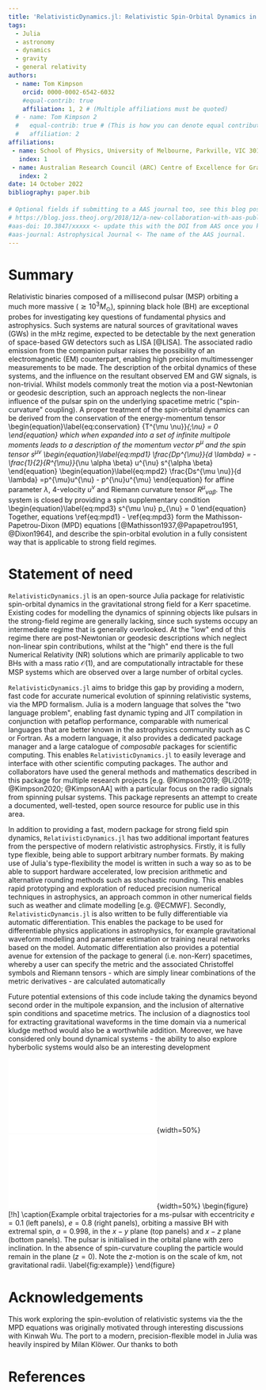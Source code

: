 ```yaml
---
title: 'RelativisticDynamics.jl: Relativistic Spin-Orbital Dynamics in Julia'
tags:
  - Julia
  - astronomy
  - dynamics
  - gravity
  - general relativity
authors:
  - name: Tom Kimpson
    orcid: 0000-0002-6542-6032
    #equal-contrib: true
    affiliation: 1, 2 # (Multiple affiliations must be quoted)
  # - name: Tom Kimpson 2
  #   equal-contrib: true # (This is how you can denote equal contributions between multiple authors)
  #   affiliation: 2
affiliations:
 - name: School of Physics, University of Melbourne, Parkville, VIC 3010, Australia 
   index: 1
 - name: Australian Research Council (ARC) Centre of Excellence for Gravitational Wave Discovery (OzGrav)
   index: 2
date: 14 October 2022
bibliography: paper.bib

# Optional fields if submitting to a AAS journal too, see this blog post:
# https://blog.joss.theoj.org/2018/12/a-new-collaboration-with-aas-publishing
#aas-doi: 10.3847/xxxxx <- update this with the DOI from AAS once you know it.
#aas-journal: Astrophysical Journal <- The name of the AAS journal.
---
```






<!-- A summary describing the high-level functionality and purpose of the software for a diverse, non-specialist audience. -->

# Summary
Relativistic binaries composed of a millisecond pulsar (MSP) orbiting a much more massive ($\gtrsim 10^3 M_{\odot}$), spinning black hole (BH) are exceptional probes for investigating key questions of fundamental physics and astrophysics. Such systems are natural sources of gravitational waves (GWs) in the mHz regime, expected to be detectable by the next generation of space-based GW detectors such as LISA [@LISA]. The associated radio emission from the companion pulsar raises the possibility of an electromagnetic (EM) counterpart, enabling high precision multimessenger measurements to be made. The description of the orbital dynamics of these systems, and the influence on the resultant observed EM and GW signals, is non-trivial. Whilst models commonly treat the motion via a post-Newtonian or geodesic description, such an approach neglects the non-linear influence of the pulsar spin on the underlying spacetime metric ("spin-curvature" coupling). A proper treatment of the spin-orbital dynamics can be derived from the conservation of the energy-momentum tensor
\begin{equation}\label{eq:conservation}
{T^{\mu \nu}}_{;\nu} = 0
\end{equation}
which when expanded into a set of infinite multipole moments leads to a description of the momentum vector $p^{\mu}$ and the spin tensor $s^{\mu \nu}$ 
\begin{equation}\label{eq:mpd1}
 \frac{Dp^{\mu}}{d \lambda} = -\frac{1}{2}{R^{\mu}}_{\nu \alpha \beta} u^{\nu} s^{\alpha \beta}
\end{equation}
\begin{equation}\label{eq:mpd2}
\frac{Ds^{\mu \nu}}{d \lambda} =p^{\mu}u^{\nu} - p^{\nu}u^{\mu}
\end{equation}
for affine parameter $\lambda$, 4-velocity $u^{\nu}$ and Riemann curvature tensor ${R^{\mu}}_{\nu \alpha \beta}$.  The system is closed by providing a spin supplementary condition
\begin{equation}\label{eq:mpd3}
s^{\mu \nu} p_{\nu} = 0
\end{equation}
Together, equations \ref{eq:mpd1} - \ref{eq:mpd3} form the Mathisson-Papetrou-Dixon (MPD) equations [@Mathisson1937,@Papapetrou1951, @Dixon1964], and describe the spin-orbital evolution in a fully consistent way that is applicable to strong field regimes. 


<!-- A Statement of need section that clearly illustrates the research purpose of the software and places it in the context of related work -->
# Statement of need

`RelativisticDynamics.jl` is an open-source Julia package for relativistic spin-orbital dynamics in the gravitational strong field for a Kerr spacetime. Existing codes for modelling the dynamics of spinning objects like pulsars in the strong-field regime are generally lacking, since such systems occupy an intermediate regime that is generally overlooked. At the "low" end of this regime there are post-Newtonian or geodesic descriptions which neglect non-linear spin contributions, whilst at the "high" end there is the full Numerical Relativity (NR) solutions which are primarily applicable to two BHs with a mass ratio $\mathcal{O}(1)$, and are computationally intractable for these MSP systems which are observed over a large number of orbital cycles.  

`RelativisticDynamics.jl` aims to bridge this gap by providing a modern, fast code for accurate numerical evolution of spinning relativistic systems, via the MPD formalism. Julia is a modern language that solves the "two language problem", enabling fast dynamic typing and JIT compilation in conjunction with petaflop performance, comparable with numerical languages that are better known in the astrophysics community such as C or Fortran. As a modern language, it also provides a dedicated package manager and a large catalogue of _composable_ packages for scientific computing. This enables `RelativisticDynamics.jl` to easily leverage and interface with other scientific computing packages. The author and collaborators have used the general methods and mathematics described in this package for multiple research projects [e.g. @Kimpson2019; @Li2019; @Kimpson2020; @KimpsonAA] with a particular focus on the radio signals from spinning pulsar systems.  This package represents an attempt to create a documented, well-tested, open source resource for public use in this area. 

In addition to providing a fast, modern package for strong field spin dynamics, `RelativisticDynamics.jl` has two additional important features from the perspective of modern relativistic astrophysics. Firstly, it is fully type flexible, being able to support arbitrary number formats. By making use of Julia's type-flexibility the model is written in such a way so as to be able to support hardware accelerated, low precision arithmetic and alternative rounding methods such as stochastic rounding. This enables rapid prototyping and exploration of reduced precision numerical techniques in astrophysics, an approach common in other numerical fields such as weather and climate modelling [e.g. @ECMWF]. Secondly, `RelativisticDynamcis.jl` is also written to be fully differentiable via automatic differentiation. This enables the package to be used for differentiable physics applications in astrophysics, for example gravitational waveform modelling and parameter estimation or training neural networks based on the model. Automatic differentiation also provides a potential avenue for extension of the package to general (i.e. non-Kerr) spacetimes, whereby a user can specify the metric and the associated Christoffel symbols and Riemann tensors - which are simply linear combinations of the metric derivatives - are calculated automatically 


Future potential extensions of this code include taking the dynamics beyond second order in the multipole expansion, and the inclusion of alternative spin conditions and spacetime metrics. The inclusion of a diagnostics tool for extracting gravitational waveforms in the time domain via a numerical kludge method would also be a worthwhile addition. Moreover, we have considered only bound dynamical systems - the ability to also explore hyberbolic systems would also be an interesting development

<!-- ![Example orbital trajectory for a ms-pulsar orbiting a massive BH extremal spin, $a=0.998$, in the $x-y$ plane (top panel) and $x-z$ plane (bottom panel). The pulsar is initialised in the orbital plane with zero inclination and eccentricity $e=0.1$. In the absence of spin-curvature coupling the particle would remain in the plane ($z=0$). Note the $z$-motion is on the scale of km, not gravitational radii. \label{fig:example}](../example_media/e01_stacked.pdf){ width=50% }

![Example orbital trajectory for a ms-pulsar orbiting a massive BH extremal spin, $a=0.998$, in the $x-y$ plane (top panel) and $x-z$ plane (bottom panel). The pulsar is initialised in the orbital plane with zero inclination and eccentricity $e=0.1$. In the absence of spin-curvature coupling the particle would remain in the plane ($z=0$). Note the $z$-motion is on the scale of km, not gravitational radii. \label{fig:example}](../example_media/e01_stacked.pdf){ width=50% } -->




<!-- ![TEST CAP](../example_media/e01_stacked.pdf){ width=40% }\ ![CAP 2](../example_media/e01_stacked.pdf){ width=40% } -->


![](../example_media/e01_stacked.pdf){width=50%}
![](../example_media/e08_stacked.pdf){width=50%}
\begin{figure}[!h]
\caption{Example orbital trajectories for a ms-pulsar with eccentricity $e=0.1$ (left panels), $e=0.8$ (right panels), orbiting a massive BH with extremal spin, $a=0.998$, in the $x-y$ plane (top panels) and $x-z$ plane (bottom panels). The pulsar is initialised in the orbital plane with zero inclination. In the absence of spin-curvature coupling the particle would remain in the plane ($z=0$). Note the $z$-motion is on the scale of km, not gravitational radii. \label{fig:example}}
\end{figure}




<!-- <div id="fig:fig1">

![](../example_media/e01_stacked.pdf){width=50%}\hfill
![](../example_media/e08_stacked.pdf){width=50%}

Example orbital trajectory for a ms-pulsar orbiting a massive BH extremal spin, $a=0.998$, in the $x-y$ plane (top panel) and $x-z$ plane (bottom panel). The pulsar is initialised in the orbital plane with zero inclination and eccentricity $e=0.1$. In the absence of spin-curvature coupling the particle would remain in the plane ($z=0$). Note the $z$-motion is on the scale of km, not gravitational radii.
</div> -->


# Acknowledgements

This work exploring the spin-evolution of relativistic systems via the the MPD equations was originally motivated through interesting discussions with Kinwah Wu. The port to a modern, precision-flexible model in Julia was heavily inspired by Milan Klöwer. Our thanks to both


# References





